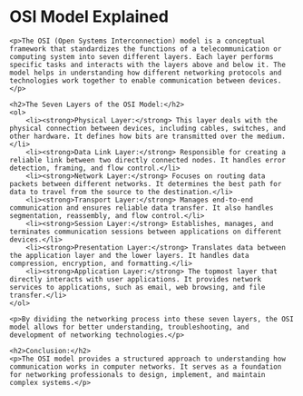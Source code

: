 <!DOCTYPE html>
<html>
<head>
    <title>OSI Model Explained</title>
</head>
<body>
    <h1>OSI Model Explained</h1>
    
    <p>The OSI (Open Systems Interconnection) model is a conceptual framework that standardizes the functions of a telecommunication or computing system into seven different layers. Each layer performs specific tasks and interacts with the layers above and below it. The model helps in understanding how different networking protocols and technologies work together to enable communication between devices.</p>
    
    <h2>The Seven Layers of the OSI Model:</h2>
    <ol>
        <li><strong>Physical Layer:</strong> This layer deals with the physical connection between devices, including cables, switches, and other hardware. It defines how bits are transmitted over the medium.</li>
        <li><strong>Data Link Layer:</strong> Responsible for creating a reliable link between two directly connected nodes. It handles error detection, framing, and flow control.</li>
        <li><strong>Network Layer:</strong> Focuses on routing data packets between different networks. It determines the best path for data to travel from the source to the destination.</li>
        <li><strong>Transport Layer:</strong> Manages end-to-end communication and ensures reliable data transfer. It also handles segmentation, reassembly, and flow control.</li>
        <li><strong>Session Layer:</strong> Establishes, manages, and terminates communication sessions between applications on different devices.</li>
        <li><strong>Presentation Layer:</strong> Translates data between the application layer and the lower layers. It handles data compression, encryption, and formatting.</li>
        <li><strong>Application Layer:</strong> The topmost layer that directly interacts with user applications. It provides network services to applications, such as email, web browsing, and file transfer.</li>
    </ol>
    
    <p>By dividing the networking process into these seven layers, the OSI model allows for better understanding, troubleshooting, and development of networking technologies.</p>
    
    <h2>Conclusion:</h2>
    <p>The OSI model provides a structured approach to understanding how communication works in computer networks. It serves as a foundation for networking professionals to design, implement, and maintain complex systems.</p>
</body>
</html>
